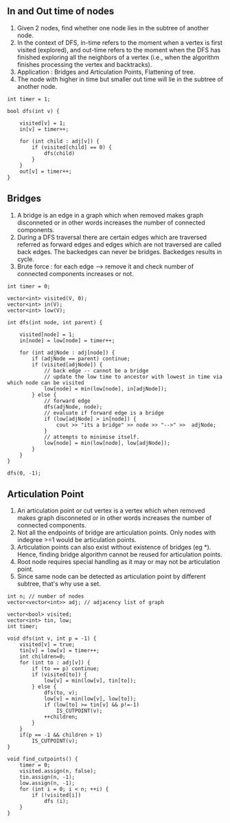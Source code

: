 ## In and Out time of nodes

1. Given 2 nodes, find whether one node lies in the subtree of another node. 
2. In the context of DFS, in-time refers to the moment when a vertex is first visited (explored), and out-time refers to the moment when the DFS has finished exploring all the neighbors of a vertex (i.e., when the algorithm finishes processing the vertex and backtracks).
3. Application : Bridges and Articulation Points, Flattening of tree.
4. The node with higher in time but smaller out time will lie in the subtree of another node. 
```
int timer = 1;

bool dfs(int v) {
    
    visited[v] = 1;
    in[v] = timer++;
    
    for (int child : adj[v]) {
        if (visited[child] == 0) {
            dfs(child)
        }
    }
    out[v] = timer++;
}
```



## Bridges 

1. A bridge is an edge in a graph which when removed makes graph disconneted or in other words increases the number of connected components.
2. During a DFS traversal there are certain edges which are traversed referred as forward edges and edges which are not traversed are called back edges. 
The backedges can never be bridges. Backedges results in cycle.
3. Brute force : for each edge --> remove it and check number of connected components increases or not. 

```
int timer = 0;

vector<int> visited(V, 0);
vector<int> in(V);
vector<int> low(V);

int dfs(int node, int parent) {
    
    visited[node] = 1;
    in[node] = low[node] = timer++;
    
    for (int adjNode : adj[node]) {
        if (adjNode == parent) continue;
        if (visited[adjNode]) {
            // back edge -- cannot be a bridge
            // update the low time to ancestor with lowest in time via which node can be visited
            low[node] = min(low[node], in[adjNode]);
        } else {
            // forward edge
            dfs(adjNode, node);
            // evaluate if forward edge is a bridge
            if (low[adjNode] > in[node]) {
                cout >> "its a bridge" >> node >> "-->" >>  adjNode;
            }
            // attempts to minimise itself. 
            low[node] = min(low[node], low[adjNode]);
        }
    }
}

dfs(0, -1);
```

## Articulation Point

1. An articulation point or cut vertex is a vertex which when removed makes graph disconneted or in other words increases the number of connected components.
2. Not all the endpoints of bridge are articulation points. Only nodes with indegree >=1 would be articulation points. 
3. Articulation points can also exist without existence of bridges (eg *). Hence, finding bridge algorithm cannot be reused for articulation points.
4. Root node requires special handling as it may or may not be articulation point.
5. Since same node can be detected as articulation point by different subtree, that's why use a set. 

```
int n; // number of nodes
vector<vector<int>> adj; // adjacency list of graph

vector<bool> visited;
vector<int> tin, low;
int timer;

void dfs(int v, int p = -1) {
    visited[v] = true;
    tin[v] = low[v] = timer++;
    int children=0;
    for (int to : adj[v]) {
        if (to == p) continue;
        if (visited[to]) {
            low[v] = min(low[v], tin[to]);
        } else {
            dfs(to, v);
            low[v] = min(low[v], low[to]);
            if (low[to] >= tin[v] && p!=-1)
                IS_CUTPOINT(v);
            ++children;
        }
    }
    if(p == -1 && children > 1)
        IS_CUTPOINT(v);
}

void find_cutpoints() {
    timer = 0;
    visited.assign(n, false);
    tin.assign(n, -1);
    low.assign(n, -1);
    for (int i = 0; i < n; ++i) {
        if (!visited[i])
            dfs (i);
    }
}
```
